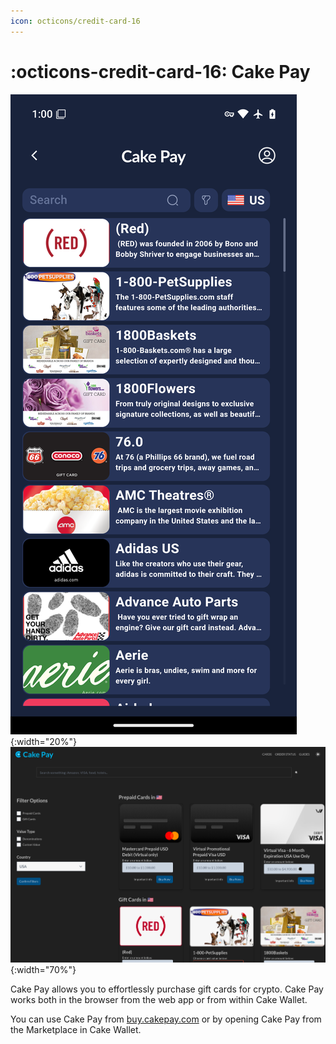 ```yaml
---
icon: octicons/credit-card-16
---
```


# :octicons-credit-card-16: Cake Pay

![Mobile](./cake-pay/cakepay-mobile.png){:width="20%"}
![Web](./cake-pay/cakepay-web.png){:width="70%"}

Cake Pay allows you to effortlessly purchase gift cards for crypto. Cake Pay works both in the browser from the web app or from within Cake Wallet.

You can use Cake Pay from [buy.cakepay.com](https://buy.cakepay.com) or by opening Cake Pay from the Marketplace in Cake Wallet.